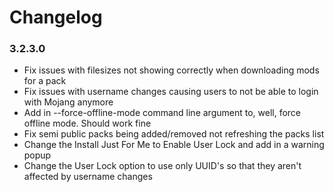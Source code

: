 Changelog
====================================

### 3.2.3.0

- Fix issues with filesizes not showing correctly when downloading mods for a pack
- Fix issues with username changes causing users to not be able to login with Mojang anymore
- Add in --force-offline-mode command line argument to, well, force offline mode. Should work fine
- Fix semi public packs being added/removed not refreshing the packs list
- Change the Install Just For Me to Enable User Lock and add in a warning popup
- Change the User Lock option to use only UUID's so that they aren't affected by username changes
